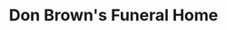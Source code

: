 ---
title: "Don Brown's Funeral Home"
url: /ayden/don-browns-funeral-home/
shop: funeral directors
---